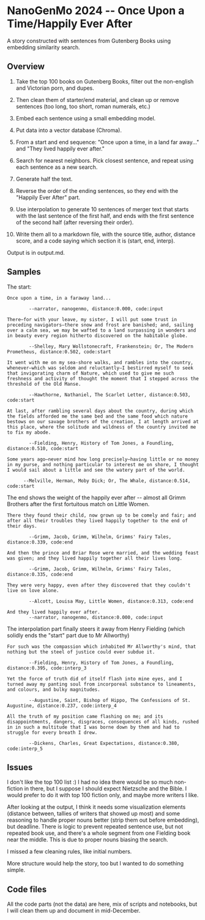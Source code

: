 # NanoGenMo 2024 -- Once Upon a Time/Happily Ever After

A story constructed with sentences from Gutenberg Books using embedding similarity search. 


## Overview

1. Take the top 100 books on Gutenberg Books, filter out the non-english and Victorian porn, and dupes.

2. Then clean them of starter/end material, and clean up or remove sentences (too long, too short, roman numerals, etc.)

3. Embed each sentence using a small embedding model.

4. Put data into a vector database (Chroma).

5. From a start and end sequence:
"Once upon a time, in a land far away..."
and "They lived happily ever after."

6. Search for nearest neighbors. Pick closest sentence, and repeat using each sentence as a new search.

7. Generate half the text.

8. Reverse the order of the ending sentences, so they end with the "Happily Ever After" part.

9. Use interpolation to generate 10 sentences of merger text that starts with the last sentence of 
the first half, and ends with the first sentence of the second half (after reversing their order).

10. Write them all to a markdown file, with the source title, author, distance score, and a code saying which section it is (start, end, interp).

Output is in output.md.

## Samples 

The start:

```
Once upon a time, in a faraway land...

        --narrator, nanogenmo, distance:0.000, code:input

There—for with your leave, my sister, I will put some trust in preceding navigators—there snow and frost are banished; and, sailing over a calm sea, we may be wafted to a land surpassing in wonders and in beauty every region hitherto discovered on the habitable globe.

        --Shelley, Mary Wollstonecraft, Frankenstein; Or, The Modern Prometheus, distance:0.502, code:start
        
It went with me on my sea-shore walks, and rambles into the country, whenever—which was seldom and reluctantly—I bestirred myself to seek that invigorating charm of Nature, which used to give me such freshness and activity of thought the moment that I stepped across the threshold of the Old Manse.

        --Hawthorne, Nathaniel, The Scarlet Letter, distance:0.503, code:start

At last, after rambling several days about the country, during which the fields afforded me the same bed and the same food which nature bestows on our savage brothers of the creation, I at length arrived at this place, where the solitude and wildness of the country invited me to fix my abode.

        --Fielding, Henry, History of Tom Jones, a Foundling, distance:0.510, code:start

Some years ago—never mind how long precisely—having little or no money in my purse, and nothing particular to interest me on shore, I thought I would sail about a little and see the watery part of the world.

      --Melville, Herman, Moby Dick; Or, The Whale, distance:0.514, code:start
```


The end shows the weight of the happily ever after -- almost all Grimm Brothers after the first fortuitous match on Little Women.

```
There they found their child, now grown up to be comely and fair; and after all their troubles they lived happily together to the end of their days.

        --Grimm, Jacob, Grimm, Wilhelm, Grimms' Fairy Tales, distance:0.339, code:end

And then the prince and Briar Rose were married, and the wedding feast was given; and they lived happily together all their lives long.

        --Grimm, Jacob, Grimm, Wilhelm, Grimms' Fairy Tales, distance:0.335, code:end

They were very happy, even after they discovered that they couldn't live on love alone.

        --Alcott, Louisa May, Little Women, distance:0.313, code:end

And they lived happily ever after.
        --narrator, nanogenmo, distance:0.000, code:input
```

The interpolation part finally steers it away from Henry Fielding (which solidly ends the "start" part due to Mr Allworthy)

```
For such was the compassion which inhabited Mr Allworthy's mind, that nothing but the steel of justice could ever subdue it.

        --Fielding, Henry, History of Tom Jones, a Foundling, distance:0.395, code:interp_3

Yet the force of truth did of itself flash into mine eyes, and I turned away my panting soul from incorporeal substance to lineaments, and colours, and bulky magnitudes.

        --Augustine, Saint, Bishop of Hippo, The Confessions of St. Augustine, distance:0.237, code:interp_4

All the truth of my position came flashing on me; and its disappointments, dangers, disgraces, consequences of all kinds, rushed in in such a multitude that I was borne down by them and had to struggle for every breath I drew.

        --Dickens, Charles, Great Expectations, distance:0.380, code:interp_5
```

## Issues

I don't like the top 100 list :) I had no idea there would be so much non-fiction in there, but I suppose I should expect Nietzsche and the Bible. I would prefer to do it with top 100 fiction only, and maybe more writers I like.

After looking at the output, I think it needs some visualization elements (distance between, tallies of writers that showed up most) and some reasoning to handle proper nouns better (strip them out before embedding), but deadline. There is logic to prevent repeated sentence use, but not repeated book use, and there's a whole segment from one Fielding book near the middle.  This is due to proper nouns biasing the search.

I missed a few cleaning rules, like initial numbers.

More structure would help the story, too but I wanted to do something simple.

## Code files

All the code parts (not the data) are here, mix of scripts and notebooks, but I will clean them up and document in mid-December.



